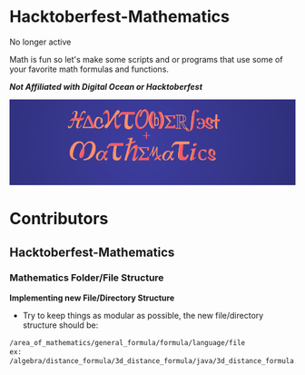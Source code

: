 # Hacktoberfest-Mathematics

No longer active

Math is fun so let's make some scripts and or programs that use some of your favorite math formulas and functions.

***Not Affiliated with Digital Ocean or Hacktoberfest***

![Hacktoberfest](https://github.com/BaReinhard/Hacktoberfest-Mathematics/blob/webpage-build/src/Screenshot%202017-10-04%2009.35.48.png?raw=true)

# Contributors
## Hacktoberfest-Mathematics
### Mathematics Folder/File Structure
**Implementing new File/Directory Structure**
* Try to keep things as modular as possible, the new file/directory structure should be: 
```
/area_of_mathematics/general_formula/formula/language/file
ex: /algebra/distance_formula/3d_distance_formula/java/3d_distance_formula.java
```
